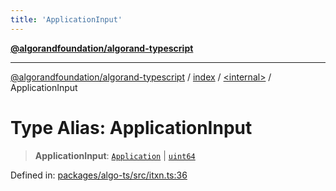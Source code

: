 ```yaml
---
title: 'ApplicationInput'
---
```


[**@algorandfoundation/algorand-typescript**](../../../README.md)

---

[@algorandfoundation/algorand-typescript](../../../README.md) / [index](../../README.md) / [\<internal\>](../README.md) / ApplicationInput

# Type Alias: ApplicationInput

> **ApplicationInput**: [`Application`](../../type-aliases/Application.md) \| [`uint64`](../../type-aliases/uint64.md)

Defined in: [packages/algo-ts/src/itxn.ts:36](https://github.com/algorandfoundation/puya-ts/blob/main/packages/algo-ts/src/itxn.ts#L36)
